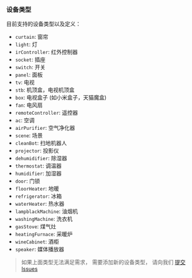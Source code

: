 ### 设备类型

目前支持的设备类型以及定义：

- `curtain`: 窗帘
- `light`: 灯
- `irController`: 红外控制器
- `socket`: 插座
- `switch`: 开关
- `panel`: 面板
- `tv`: 电视
- `stb`: 机顶盒，电视机顶盒
- `box`: 电视盒子 (如小米盒子，天猫魔盒)
- `fan`: 电风扇
- `remoteController`: 遥控器
- `ac`: 空调
- `airPurifier`: 空气净化器
- `scene`: 场景
- `cleanBot`: 扫地机器人
- `projector`: 投影仪
- `dehumidifier`: 除湿器
- `thermostat`: 调温器
- `humidifier`: 加湿器
- `door`: 门锁
- `floorHeater`: 地暖
- `refrigerator`: 冰箱
- `waterHeater`: 热水器
- `lampblackMachine`: 油烟机
- `washingMachine`: 洗衣机
- `gasStove`: 煤气灶
- `heatingFurnace`: 采暖炉
- `wineCabinet`: 酒柜
- `speaker`: 媒体播放器

> 如果上面类型无法满足需求， 需要添加新的设备类型， 请向我们 [提交 Issues](https://github.com/Rokid/docs/issues)

